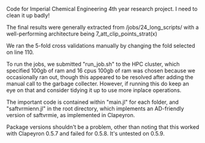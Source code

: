 Code for Imperial Chemical Engineering 4th year research project. I need to clean it up badly!

The final results were generally extracted from
/jobs/24_long_scripts/
with a well-performing architecture being
7_att_clip_points_strat(x)

We ran the 5-fold cross validations manually by changing the fold selected on line 110.

To run the jobs, we submitted "run_job.sh" to the HPC cluster, which specified 100gb of ram and 16 cpus
100gb of ram was chosen because we occasionally ran out, though this appeared to be resolved after adding the manual call to the garbage collecter. However, if running this do keep an eye on that and consider tidying it up to use more inplace operations.

The important code is contained within "main.jl" for each folder, and "saftvrmienn.jl" in the root directory, which implements an AD-friendly version of saftvrmie, as implemented in Clapeyron.

Package versions shouldn't be a problem, other than noting that this worked with Clapeyron 0.5.7 and failed for 0.5.8. It's untested on 0.5.9.
